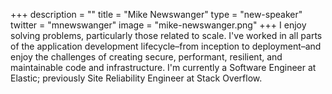 +++
description = ""
title = "Mike Newswanger"
type = "new-speaker"
twitter = "mnewswanger"
image = "mike-newswanger.png"
+++
I enjoy solving problems, particularly those related to scale. I've worked in all parts of the application development lifecycle–from inception to deployment–and enjoy the challenges of creating secure, performant, resilient, and maintainable code and infrastructure. I'm currently a Software Engineer at Elastic; previously Site Reliability Engineer at Stack Overflow.